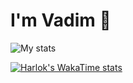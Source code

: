 # I'm Vadim 👋

<img alt="My stats" src="https://github-readme-stats.vercel.app/api?username=aso-off&show_icons=true&theme=dracula"/>

<img alt="" src="https://github-readme-stats.vercel.app/api/top-langs/?username=aso-off&layout=compact&theme=dracula"/>

[![Harlok's WakaTime stats](https://github-readme-stats.vercel.app/api/wakatime?username=ffflabs)](https://github.com/anuraghazra/github-readme-stats)
